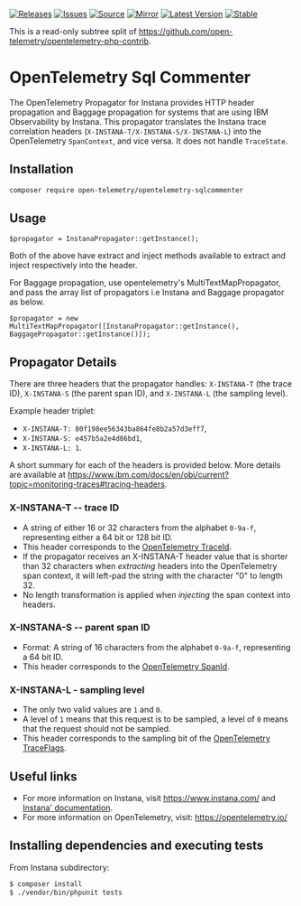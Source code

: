 [![Releases](https://img.shields.io/badge/releases-purple)](https://github.com/opentelemetry-php/contrib-propagator-instana/releases)
[![Issues](https://img.shields.io/badge/issues-pink)](https://github.com/open-telemetry/opentelemetry-php/issues)
[![Source](https://img.shields.io/badge/source-contrib-green)](https://github.com/open-telemetry/opentelemetry-php-contrib/tree/main/src/Propagation/Instana)
[![Mirror](https://img.shields.io/badge/mirror-opentelemetry--php--contrib-blue)](https://github.com/opentelemetry-php/contrib-propagator-instana)
[![Latest Version](http://poser.pugx.org/open-telemetry/opentelemetry-propagation-instana/v/unstable)](https://packagist.org/packages/open-telemetry/opentelemetry-propagation-instana/)
[![Stable](http://poser.pugx.org/open-telemetry/opentelemetry-propagation-instana/v/stable)](https://packagist.org/packages/open-telemetry/opentelemetry-propagation-instana/)

This is a read-only subtree split of https://github.com/open-telemetry/opentelemetry-php-contrib.

# OpenTelemetry Sql Commenter

The OpenTelemetry Propagator for Instana provides HTTP header propagation and Baggage propagation for systems that are using IBM Observability by Instana.
This propagator translates the Instana trace correlation headers (`X-INSTANA-T/X-INSTANA-S/X-INSTANA-L`) into the OpenTelemetry `SpanContext`, and vice versa.
It does not handle `TraceState`.


## Installation

```sh
composer require open-telemetry/opentelemetry-sqlcommenter
```

## Usage

```
$propagator = InstanaPropagator::getInstance();
```

Both of the above have extract and inject methods available to extract and inject respectively into the header.

For Baggage propagation, use opentelemetry's MultiTextMapPropagator, and pass the array list of propagators i.e Instana and Baggage propagator as below.

```
$propagator = new MultiTextMapPropagator([InstanaPropagator::getInstance(), BaggagePropagator::getInstance()]);
```

## Propagator Details

There are three headers that the propagator handles: `X-INSTANA-T` (the trace ID), `X-INSTANA-S` (the parent span ID), and `X-INSTANA-L` (the sampling level).

Example header triplet:

* `X-INSTANA-T: 80f198ee56343ba864fe8b2a57d3eff7`,
* `X-INSTANA-S: e457b5a2e4d86bd1`,
* `X-INSTANA-L: 1`.

A short summary for each of the headers is provided below. More details are available at <https://www.ibm.com/docs/en/obi/current?topic=monitoring-traces#tracing-headers>.

### X-INSTANA-T -- trace ID

* A string of either 16 or 32 characters from the alphabet `0-9a-f`, representing either a 64 bit or 128 bit ID.
* This header corresponds to the [OpenTelemetry TraceId](https://github.com/open-telemetry/opentelemetry-specification/blob/master/specification/overview.md#spancontext).
* If the propagator receives an X-INSTANA-T header value that is shorter than 32 characters when _extracting_ headers into the OpenTelemetry span context, it will left-pad the string with the character "0" to length 32.
* No length transformation is applied when _injecting_ the span context into headers.

### X-INSTANA-S -- parent span ID

* Format: A string of 16 characters from the alphabet `0-9a-f`, representing a 64 bit ID.
* This header corresponds to the [OpenTelemetry SpanId](https://github.com/open-telemetry/opentelemetry-specification/blob/master/specification/overview.md#spancontext).

### X-INSTANA-L - sampling level

* The only two valid values are `1` and `0`.
* A level of `1` means that this request is to be sampled, a level of `0` means that the request should not be sampled.
* This header corresponds to the sampling bit of the [OpenTelemetry TraceFlags](https://github.com/open-telemetry/opentelemetry-specification/blob/master/specification/overview.md#spancontext).

## Useful links

* For more information on Instana, visit <https://www.instana.com/> and [Instana' documentation](https://www.ibm.com/docs/en/obi/current).
* For more information on OpenTelemetry, visit: <https://opentelemetry.io/>

## Installing dependencies and executing tests

From Instana subdirectory:

``` sh
$ composer install
$ ./vendor/bin/phpunit tests
```
